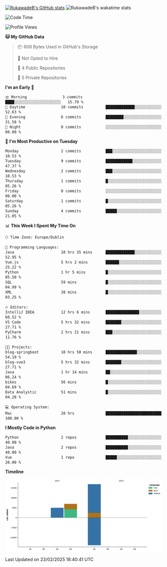 
[![RukawadeB's GitHub stats](https://github-readme-stats.vercel.app/api?username=RukawadeB&hide=prs&show_icons=true&theme=omni)](https://github.com/anuraghazra/github-readme-stats)
![RukawadeB's wakatime stats](https://github-readme-stats.vercel.app/api/wakatime?username=RukawadeB)

<!--START_SECTION:waka-->
![Code Time](http://img.shields.io/badge/Code%20Time-303%20hrs%207%20mins-blue)

![Profile Views](http://img.shields.io/badge/Profile%20Views-29-blue)

**🐱 My GitHub Data** 

> 📦 608 Bytes Used in GitHub's Storage 
 > 
> 🚫 Not Opted to Hire
 > 
> 📜 4 Public Repositories 
 > 
> 🔑 5 Private Repositories 
 > 
**I'm an Early 🐤** 

```text
🌞 Morning                3 commits           ████░░░░░░░░░░░░░░░░░░░░░   15.79 % 
🌆 Daytime                10 commits          █████████████░░░░░░░░░░░░   52.63 % 
🌃 Evening                6 commits           ████████░░░░░░░░░░░░░░░░░   31.58 % 
🌙 Night                  0 commits           ░░░░░░░░░░░░░░░░░░░░░░░░░   00.00 % 
```
📅 **I'm Most Productive on Tuesday** 

```text
Monday                   2 commits           ███░░░░░░░░░░░░░░░░░░░░░░   10.53 % 
Tuesday                  9 commits           ████████████░░░░░░░░░░░░░   47.37 % 
Wednesday                2 commits           ███░░░░░░░░░░░░░░░░░░░░░░   10.53 % 
Thursday                 1 commits           █░░░░░░░░░░░░░░░░░░░░░░░░   05.26 % 
Friday                   0 commits           ░░░░░░░░░░░░░░░░░░░░░░░░░   00.00 % 
Saturday                 1 commits           █░░░░░░░░░░░░░░░░░░░░░░░░   05.26 % 
Sunday                   4 commits           █████░░░░░░░░░░░░░░░░░░░░   21.05 % 
```


📊 **This Week I Spent My Time On** 

```text
🕑︎ Time Zone: Europe/Dublin

💬 Programming Languages: 
Java                     10 hrs 35 mins      █████████████░░░░░░░░░░░░   52.95 % 
Vue.js                   5 hrs 2 mins        ██████░░░░░░░░░░░░░░░░░░░   25.22 % 
Python                   1 hr 5 mins         █░░░░░░░░░░░░░░░░░░░░░░░░   05.50 % 
SQL                      59 mins             █░░░░░░░░░░░░░░░░░░░░░░░░   04.99 % 
XML                      38 mins             █░░░░░░░░░░░░░░░░░░░░░░░░   03.25 % 

🔥 Editors: 
IntelliJ IDEA            12 hrs 6 mins       ███████████████░░░░░░░░░░   60.52 % 
VS Code                  5 hrs 32 mins       ███████░░░░░░░░░░░░░░░░░░   27.71 % 
PyCharm                  2 hrs 21 mins       ███░░░░░░░░░░░░░░░░░░░░░░   11.76 % 

🐱‍💻 Projects: 
blog-springboot          10 hrs 50 mins      ██████████████░░░░░░░░░░░   54.19 % 
blog-vue3                5 hrs 32 mins       ███████░░░░░░░░░░░░░░░░░░   27.71 % 
Java                     1 hr 14 mins        ██░░░░░░░░░░░░░░░░░░░░░░░   06.24 % 
bikes                    56 mins             █░░░░░░░░░░░░░░░░░░░░░░░░   04.69 % 
Data Analystic           51 mins             █░░░░░░░░░░░░░░░░░░░░░░░░   04.28 % 

💻 Operating System: 
Mac                      20 hrs              █████████████████████████   100.00 % 
```

**I Mostly Code in Python** 

```text
Python                   2 repos             ██████████░░░░░░░░░░░░░░░   40.00 % 
Java                     2 repos             ██████████░░░░░░░░░░░░░░░   40.00 % 
Vue                      1 repo              █████░░░░░░░░░░░░░░░░░░░░   20.00 % 
```



**Timeline**

![Lines of Code chart](https://raw.githubusercontent.com/RukawadeB/RukawadeB/main/assets/bar_graph.png)


 Last Updated on 23/02/2025 18:40:41 UTC
<!--END_SECTION:waka-->



